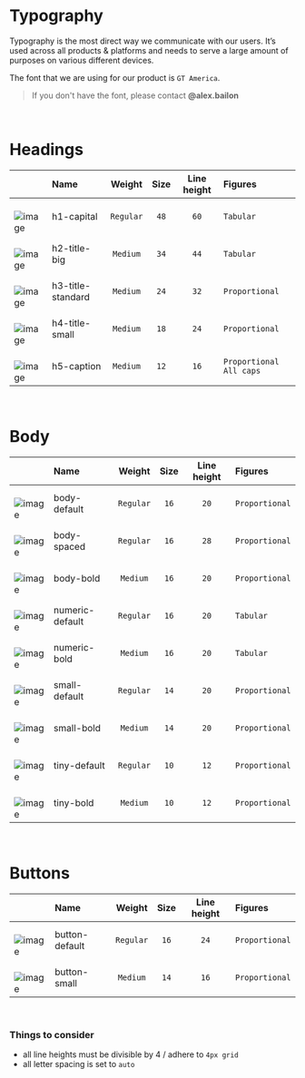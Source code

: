 # Typography
Typography is the most direct way we communicate with our users. It’s used across all products & platforms and needs to serve a large amount of purposes on various different devices.

The font that we are using for our product is `GT America`.
> If you don't have the font, please contact **@alex.bailon**

<br>

# Headings

|  | Name | Weight | Size | Line height | Figures | 
| :- | :- | :-: | :-: | :-: | :- | 
| <br>![image](https://user-images.githubusercontent.com/8384392/154519444-6e9a5052-8016-4649-b162-5ffee15ce059.png) | h1-capital | `Regular` | `48` | `60` | `Tabular` |
| <br>![image](https://user-images.githubusercontent.com/8384392/154519891-0c373ad2-8ab7-42d3-8159-8c7a8f1ced44.png) | h2-title-big | `Medium` | `34` | `44` | `Tabular` |
| <br>![image](https://user-images.githubusercontent.com/8384392/154525779-29741569-697e-4eb0-8529-9e9a68547678.png)| h3-title-standard | `Medium` | `24` | `32` | `Proportional` |
| <br>![image](https://user-images.githubusercontent.com/8384392/154526175-bc1393f2-2ac0-4a0c-a85d-5953d3bf4668.png) | h4-title-small | `Medium` | `18` | `24` | `Proportional` | 
| <br>![image](https://user-images.githubusercontent.com/8384392/154526641-c31b5df9-2192-4768-89fe-f7b6caa68b4c.png) | h5-caption | `Medium` | `12` | `16` | `Proportional` `All caps` |

<br>

# Body

|  | Name | Weight | Size | Line height | Figures | 
| :- | :- | :-: | :-: | :-: | :- | 
| <br>![image](https://user-images.githubusercontent.com/8384392/154661408-19b7dfe9-bf1f-4ed0-a043-3866ca535d9d.png) | body-default | `Regular` | `16` | `20` | `Proportional` |
| <br>![image](https://user-images.githubusercontent.com/8384392/154661634-60512bcd-fae8-47e4-9b7a-39e6ca96d33e.png) | body-spaced | `Regular` | `16` | `28` | `Proportional` |
| <br>![image](https://user-images.githubusercontent.com/8384392/154661745-81eddb2f-97f2-481c-9e31-f65ddbfb37c3.png) | body-bold | `Medium` | `16` | `20` | `Proportional` |
| <br>![image](https://user-images.githubusercontent.com/8384392/154662252-e023465d-dcf0-43c8-93cc-f002d9affffc.png) | numeric-default | `Regular` | `16` | `20` | `Tabular` |
| <br>![image](https://user-images.githubusercontent.com/8384392/154662402-95473279-a929-4d0f-83c6-ac9d8d7fe220.png) | numeric-bold | `Medium` | `16` | `20` | `Tabular` |
| <br>![image](https://user-images.githubusercontent.com/8384392/154662606-462520d8-811c-4a0e-aab1-931d2a346ca2.png) | small-default | `Regular` | `14` | `20` | `Proportional` |
| <br>![image](https://user-images.githubusercontent.com/8384392/154662667-97ccb261-40c3-469e-92be-7332d6e6d4e5.png) | small-bold | `Medium` | `14` | `20` | `Proportional` |
| <br>![image](https://user-images.githubusercontent.com/8384392/154662739-2c5dd568-94e2-4a38-aba7-17e2e4259eb0.png) | tiny-default | `Regular` | `10` | `12` | `Proportional` |
| <br>![image](https://user-images.githubusercontent.com/8384392/154662831-7b9b606b-ea43-42db-8ab4-f11cfe60e0cd.png) | tiny-bold | `Medium` | `10` | `12` | `Proportional` |

<br>

# Buttons

|  | Name | Weight | Size | Line height | Figures | 
| :- | :- | :-: | :-: | :-: | :- | 
| <br>![image](https://user-images.githubusercontent.com/8384392/154663109-5de0ff89-2051-4683-9ce1-7255ec778999.png) | button-default | `Regular` | `16` | `24` | `Proportional` |
| <br>![image](https://user-images.githubusercontent.com/8384392/154663183-a16ff6c1-54ae-4819-ace6-ad2c721d5811.png) | button-small | `Medium` | `14` | `16` | `Proportional` |

<br>

### Things to consider

- all line heights must be divisible by 4 / adhere to `4px grid`
- all letter spacing is set to `auto`
